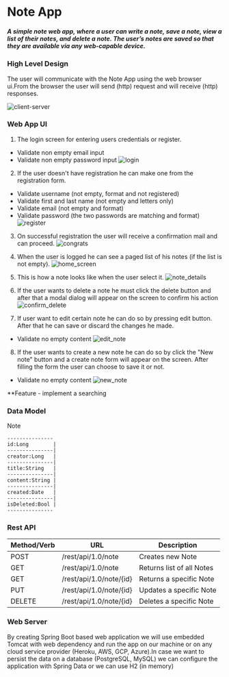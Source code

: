 # Note App
##### A simple note web app, where a user can write a note, save a note, view a list of their notes, and delete a note. The user’s notes are saved so that they are available via any web-capable device.

### High Level Design
The user will communicate with the Note App using the web browser ui.From the browser the user will send (http) request and
will receive (http) responses.  

![client-server](files/client-server.png)

### Web App UI
1) The login screen for entering users credentials or register.
- Validate non empty email input
- Validate non empty password input
![login](files/01_login.png)

2) If the user doesn't have registration he can make one from the registration form.
- Validate username (not empty, format and not registered)
- Validate first and last name (not empty and letters only)
- Validate email (not empty and format)
- Validate password (the two passwords are matching and format)
![register](files/02_register.png)

3) On successful registration the user will receive a confirmation mail and can proceed.
![congrats](files/03_congrats.png)

4) When the user is logged he can see a paged list of his notes (if the list is not empty).
![home_screen](files/00_home_screen.png)

5) This is how a note looks like when the user select it.
![note_details](files/04_note_details_view.png)

6) If the user wants to delete a note he must click the delete button and after that a modal dialog will appear on the screen to confirm his action
![confirm_delete](files/05_confirm_delete.png)

7) If user want to edit certain note he can do so by pressing edit button. After that he can save or discard the changes he made.
- Validate no empty content
![edit_note](files/06_editing_note.png)

8) If the user wants to create a new note he can do so by click the "New note" button and a create note form will appear on the screen. After filling the form the user can choose to save it or not.
- Validate no empty content
![new_note](files/07_create_new_note.png)

 **Feature - implement a searching

### Data Model
Note

    ---------------
    id:Long        |
    ---------------|
    creator:Long   |
    ---------------|
    title:String   |
    ---------------|
    content:String |
    ---------------|
    created:Date   |
    ---------------|
    isDeleted:Bool |
    ---------------

### Rest API
 Method/Verb | URL| Description
 ------------|-----|----|
 POST   | /rest/api/1.0/note     | Creates new Note
 GET    | /rest/api/1.0/note     | Returns list of all Notes
 GET    | /rest/api/1.0/note/{id}| Returns a specific Note
 PUT    | /rest/api/1.0/note/{id}| Updates a specific Note
 DELETE | /rest/api/1.0/note/{id}| Deletes a specific Note

### Web Server
 By creating Spring Boot based web application we will use embedded Tomcat with web dependency and run the app on
 our machine or on any cloud service provider (Heroku, AWS, GCP, Azure).In case we want to persist the data on a 
 database (PostgreSQL, MySQL) we can configure the application with Spring Data or we can use H2 (in memory)